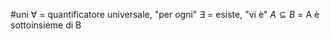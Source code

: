 #uni 
$\forall$ = quantificatore universale, "per ogni"
$\exists$ = esiste, "vi è"
$A \subseteq B$ = A è sottoinsieme di B